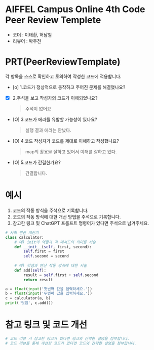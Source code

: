 # AIFFEL Campus Online 4th Code Peer Review Templete
- 코더 : 이태환, 허남철
- 리뷰어 : 박주천


# PRT(PeerReviewTemplate)
각 항목을 스스로 확인하고 토의하여 작성한 코드에 적용합니다.
- [o] 1.코드가 정상적으로 동작하고 주어진 문제를 해결했나요?
- [X] 2.주석을 보고 작성자의 코드가 이해되었나요?
  > 주석이 없어요
- [O] 3.코드가 에러를 유발할 가능성이 있나요?
  > 실행 결과 에러는 안났다.
- [O] 4.코드 작성자가 코드를 제대로 이해하고 작성했나요?
  > map의 활용을 잘하고 있어서 이해를 잘하고 있다.
- [O] 5.코드가 간결한가요?
  > 간결합니다.

# 예시
1. 코드의 작동 방식을 주석으로 기록합니다.
2. 코드의 작동 방식에 대한 개선 방법을 주석으로 기록합니다.
3. 참고한 링크 및 ChatGPT 프롬프트 명령어가 있다면 주석으로 남겨주세요.
```python
# 사칙 연산 계산기
class calculator:
    # 예) init의 역할과 각 매서드의 의미를 서술
    def __init__(self, first, second):
        self.first = first
        self.second = second
    
    # 예) 덧셈과 연산 작동 방식에 대한 서술
    def add(self):
        result = self.first + self.second
        return result

a = float(input('첫번째 값을 입력하세요.')) 
b = float(input('두번째 값을 입력하세요.')) 
c = calculator(a, b)
print('덧셈', c.add()) 
```

# 참고 링크 및 코드 개선
```python
# 코드 리뷰 시 참고한 링크가 있다면 링크와 간략한 설명을 첨부합니다.
# 코드 리뷰를 통해 개선한 코드가 있다면 코드와 간략한 설명을 첨부합니다.
```
